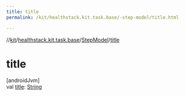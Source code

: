 ```yaml
---
title: title
permalink: /kit/healthstack.kit.task.base/-step-model/title.html

---
```

//[kit](/kit.html)/[healthstack.kit.task.base](../index.html)/[StepModel](index.html)/[title](title.html)



# title



[androidJvm]\
val [title](title.html): [String](https://kotlinlang.org/api/latest/jvm/stdlib/kotlin/-string/index.html)




